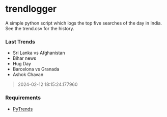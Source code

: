 # trendlogger
A simple python script which logs the top five searches of the day in India.<br>See the trend.csv for the history.<br>

<!-- Last Trends -->
### Last Trends
* Sri Lanka vs Afghanistan
* Bihar news
* Hug Day
* Barcelona vs Granada
* Ashok Chavan
> 2024-02-12 18:15:24.177960

<!-- Requirements -->
### Requirements
* [PyTrends](https://github.com/dreyco676/pytrends)
